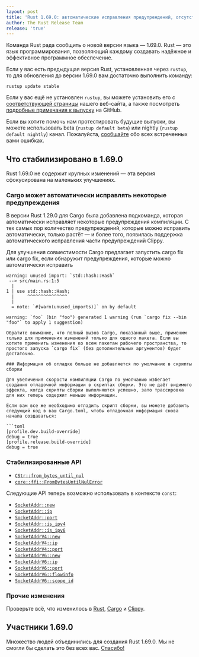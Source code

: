 ```yaml
---
layout: post
title: 'Rust 1.69.0: автоматические исправления предупреждений, отсутствие информации об отладке в скриптах сборки'
author: The Rust Release Team
release: 'true'
---
```


Команда Rust рада сообщить о новой версии языка — 1.69.0. Rust — это язык программирования, позволяющий каждому создавать надёжное и эффективное программное обеспечение.

Если у вас есть предыдущая версия Rust, установленная через `rustup`, то для обновления до версии 1.69.0 вам достаточно выполнить команду:

```console
rustup update stable
```

Если у вас ещё не установлен `rustup`, вы можете установить его с [соответствующей страницы](https://www.rust-lang.org/install.html) нашего веб-сайта, а также посмотреть [подробные примечания к выпуску](https://github.com/rust-lang/rust/blob/master/RELEASES.md#version-1690-2023-04-20) на GitHub.

Если вы хотите помочь нам протестировать будущие выпуски, вы можете использовать beta (`rustup default beta`) или nightly (`rustup default nightly`) канал. Пожалуйста, [сообщайте](https://github.com/rust-lang/rust/issues/new/choose) обо всех встреченных вами ошибках.

## Что стабилизировано в 1.69.0

Rust 1.69.0 не содержит крупных изменений — эта версия сфокусирована на маленьких улучшениях.

### Cargo может автоматически исправлять некоторые предупреждения

В версии Rust 1.29.0 для Cargo была добавлена подкоманда, которая автоматически исправляет некоторые предупреждения компиляции. С тех самых пор количество предупреждений, которые можно исправить автоматически, только растёт — и более того, появилась поддержка автоматического исправления части предупреждений Clippy.

Для улучшения совместимости Cargo предлагает запустить cargo fix или cargo fix, если обнаружит предупреждения, которые можно автоматически исправить

```text
warning: unused import: `std::hash::Hash`
 --> src/main.rs:1:5
  |
1 | use std::hash::Hash;
  |     ^^^^^^^^^^^^^^^
  |
  = note: `#[warn(unused_imports)]` on by default

warning: `foo` (bin "foo") generated 1 warning (run `cargo fix --bin "foo"` to apply 1 suggestion)

Обратите внимание, что полный вызов Cargo, показанный выше, применим только для применения изменений только для одного пакета. Если вы хотите применить изменения ко всем пакетам рабочего пространства, то простого запуска `cargo fix` (без дополнительных аргументов) будет достаточно.

### Информация об отладке больше не добавляется по умолчанию в скрипты сборки

Для увеличения скорости компиляции Cargo по умолчанию избегает создания отладочной информации в скриптах сборки. Это не даёт видимого эффекта, когда скрипты сборки выполняются успешно, зато трассировка для них теперь содержит меньше информации.

Если вам все же необходимо отладить скрипт сборки, вы можете добавить следующий код в ваш Cargo.toml, чтобы отладочная информация снова начала создаваться:

```toml
[profile.dev.build-override]
debug = true
[profile.release.build-override]
debug = true
```

### Стабилизированные API

- [`CStr::from_bytes_until_nul`](https://doc.rust-lang.org/stable/core/ffi/struct.CStr.html#method.from_bytes_until_nul)
- [`core::ffi::FromBytesUntilNulError`](https://doc.rust-lang.org/stable/core/ffi/struct.FromBytesUntilNulError.html)

Следующие API теперь возможно использовать в контексте <code>const</code>:

- [`SocketAddr::new`](https://doc.rust-lang.org/stable/std/net/enum.SocketAddr.html#method.new)
- [`SocketAddr::ip`](https://doc.rust-lang.org/stable/std/net/enum.SocketAddr.html#method.ip)
- [`SocketAddr::port`](https://doc.rust-lang.org/stable/std/net/enum.SocketAddr.html#method.port)
- [`SocketAddr::is_ipv4`](https://doc.rust-lang.org/stable/std/net/enum.SocketAddr.html#method.is_ipv4)
- [`SocketAddr::is_ipv6`](https://doc.rust-lang.org/stable/std/net/enum.SocketAddr.html#method.is_ipv6)
- [`SocketAddrV4::new`](https://doc.rust-lang.org/stable/std/net/struct.SocketAddrV4.html#method.new)
- [`SocketAddrV4::ip`](https://doc.rust-lang.org/stable/std/net/struct.SocketAddrV4.html#method.ip)
- [`SocketAddrV4::port`](https://doc.rust-lang.org/stable/std/net/struct.SocketAddrV4.html#method.port)
- [`SocketAddrV6::new`](https://doc.rust-lang.org/stable/std/net/struct.SocketAddrV6.html#method.new)
- [`SocketAddrV6::ip`](https://doc.rust-lang.org/stable/std/net/struct.SocketAddrV6.html#method.ip)
- [`SocketAddrV6::port`](https://doc.rust-lang.org/stable/std/net/struct.SocketAddrV6.html#method.port)
- [`SocketAddrV6::flowinfo`](https://doc.rust-lang.org/stable/std/net/struct.SocketAddrV6.html#method.flowinfo)
- [`SocketAddrV6::scope_id`](https://doc.rust-lang.org/stable/std/net/struct.SocketAddrV6.html#method.scope_id)

### Прочие изменения

Проверьте всё, что изменилось в [Rust](https://github.com/rust-lang/rust/blob/stable/RELEASES.md#version-1690-2023-04-20), [Cargo](https://github.com/rust-lang/cargo/blob/master/CHANGELOG.md#cargo-169-2023-04-20) и [Clippy](https://github.com/rust-lang/rust-clippy/blob/master/CHANGELOG.md#rust-169).

## Участники 1.69.0

Множество людей объединились для создания Rust 1.69.0. Мы не смогли бы сделать это без всех вас. [Спасибо!](https://thanks.rust-lang.org/rust/1.69.0/)
